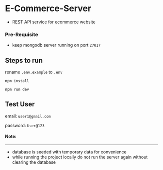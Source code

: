 # E-Commerce-Server

* REST API service for ecommerce website


### Pre-Requisite 

* keep mongodb server running on port ```27017```


## Steps to run

rename ```.env.example``` to ```.env```


```shell
npm install 
```

```shell
npm run dev
```

## Test User

email: ```user1@gmail.com```

password: ```User@123```




#### Note:
---
* database is seeded with temporary data for convenience
* while running the project locally do not run the server again without clearing the database
  